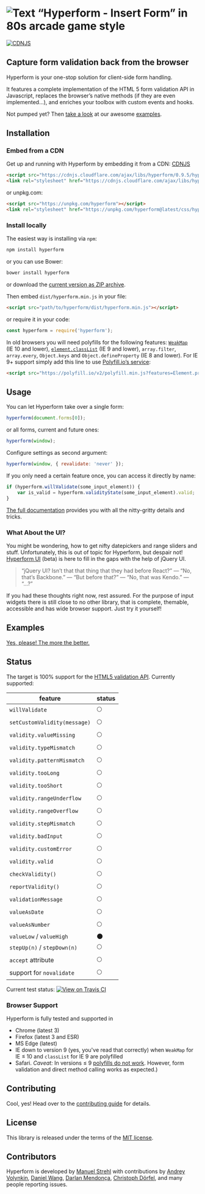 # ![Text “Hyperform - Insert Form” in 80s arcade game style](https://hyperform.js.org/statics/header.png)
[![CDNJS](https://img.shields.io/cdnjs/v/hyperform.svg)](https://cdnjs.com/libraries/hyperform)
## Capture form validation back from the browser

Hyperform is your one-stop solution for client-side form handling.

It features a complete implementation of the HTML 5 form validation API in
Javascript, replaces the browser’s native methods (if they are even
implemented…), and enriches your toolbox with custom events and hooks.

Not pumped yet? Then [take a look](https://hyperform.js.org/examples.html) at
our awesome [examples](https://hyperform.js.org/examples.html).

## Installation

### Embed from a CDN

Get up and running with Hyperform by embedding it from a CDN:
[CDNJS](https://cdnjs.com/libraries/hyperform)

```html
<script src="https://cdnjs.cloudflare.com/ajax/libs/hyperform/0.9.5/hyperform.min.js"></script>
<link rel="stylesheet" href="https://cdnjs.cloudflare.com/ajax/libs/hyperform/0.9.5/hyperform.min.css">
```

or unpkg.com:

```html
<script src="https://unpkg.com/hyperform"></script>
<link rel="stylesheet" href="https://unpkg.com/hyperform@latest/css/hyperform.css">
```

### Install locally

The easiest way is installing via `npm`:

```sh
npm install hyperform
```

or you can use Bower:

```sh
bower install hyperform
```

or download the [current version as ZIP
archive](https://github.com/hyperform/hyperform/archive/master.zip).

Then embed `dist/hyperform.min.js` in your file:

```html
<script src="path/to/hyperform/dist/hyperform.min.js"></script>
```

or require it in your code:

```js
const hyperform = require('hyperform');
```

In old browsers you will need polyfills for the following features:
[`WeakMap`](https://github.com/Benvie/WeakMap) (IE 10 and lower),
[`element.classList`](https://github.com/remy/polyfills) (IE 9 and lower),
`array.filter`, `array.every`, `Object.keys` and
`Object.defineProperty` (IE 8 and lower). For IE 9+ support simply add this
line to use [Polyfill.io’s service](https://polyfill.io):

```html
<script src="https://polyfill.io/v2/polyfill.min.js?features=Element.prototype.classList,WeakMap"></script>
```

## Usage

You can let Hyperform take over a single form:

```js
hyperform(document.forms[0]);
```

or all forms, current and future ones:

```js
hyperform(window);
```

Configure settings as second argument:

```js
hyperform(window, { revalidate: 'never' });
```

If you only need a certain feature once, you can access it directly by name:

```js
if (hyperform.willValidate(some_input_element)) {
    var is_valid = hyperform.validityState(some_input_element).valid;
}
```

[The full documentation](https://hyperform.js.org/docs/) provides you with all
the nitty-gritty details and tricks.

### What About the UI?

You might be wondering, how to get nifty datepickers and range sliders and
stuff. Unfortunately, this is out of topic for Hyperform, but despair not!
[Hyperform UI](https://github.com/hyperform/hyperform-ui) (beta) is here to
fill in the gaps with the help of jQuery UI.

> “jQuery UI? Isn’t that that thing that they had before React?” — “No, that’s
> Backbone.” — “But before that?” — “No, that was Kendo.” — “...?”

If you had these thoughts right now, rest assured. For the purpose of input
widgets there is still close to no other library, that is complete, themable,
accessible and has wide browser support. Just try it yourself!

## Examples

[Yes, please! The more the better.](https://hyperform.js.org/examples.html)

## Status

The target is 100% support for the [HTML5 validation
API](https://html.spec.whatwg.org/multipage/forms.html#constraints). Currently
supported:

| feature                      | status      |
| ---------------------------- | ----------- |
| `willValidate`               | :full_moon: |
| `setCustomValidity(message)` | :full_moon: |
| `validity.valueMissing`      | :full_moon: |
| `validity.typeMismatch`      | :full_moon: |
| `validity.patternMismatch`   | :full_moon: |
| `validity.tooLong`           | :full_moon: |
| `validity.tooShort`          | :full_moon: |
| `validity.rangeUnderflow`    | :full_moon: |
| `validity.rangeOverflow`     | :full_moon: |
| `validity.stepMismatch`      | :full_moon: |
| `validity.badInput`          | :full_moon: |
| `validity.customError`       | :full_moon: |
| `validity.valid`             | :full_moon: |
| `checkValidity()`            | :full_moon: |
| `reportValidity()`           | :full_moon: |
| `validationMessage`          | :full_moon: |
| `valueAsDate`                | :full_moon: |
| `valueAsNumber`              | :full_moon: |
| `valueLow` / `valueHigh`     | :new_moon:  |
| `stepUp(n)` / `stepDown(n)`  | :full_moon: |
| `accept` attribute           | :full_moon: |
| support for `novalidate`     | :full_moon: |

Current test status: [![View on Travis CI](https://api.travis-ci.org/hyperform/hyperform.svg?branch=master)](https://travis-ci.org/hyperform/hyperform)

### Browser Support

Hyperform is fully tested and supported in

* Chrome (latest 3)
* Firefox (latest 3 and ESR)
* MS Edge (latest)
* IE down to version 9 (yes, you've read that correctly) when `WeakMap` for IE
    ≤ 10 and `classList` for IE 9 are polyfilled
* Safari. _Caveat:_ In versions ≤ 9 [polyfills do not
    work](https://github.com/hyperform/hyperform/issues/16). However, form
    validation and direct method calling works as expected.)

## Contributing

Cool, yes! Head over to the [contributing guide](CONTRIBUTING.md) for details.

## License

This library is released under the terms of the [MIT license](LICENSE.md).

## Contributors

Hyperform is developed by [Manuel Strehl](https://twitter.com/m_strehl) with
contributions by
[Andrey Volynkin](https://github.com/Avol-V),
[Daniel Wang](https://github.com/pvnr0082t),
[Darlan Mendonça](https://github.com/darlanmendonca),
[Christoph Dörfel](https://github.com/Garbanas),
and many people reporting issues.
